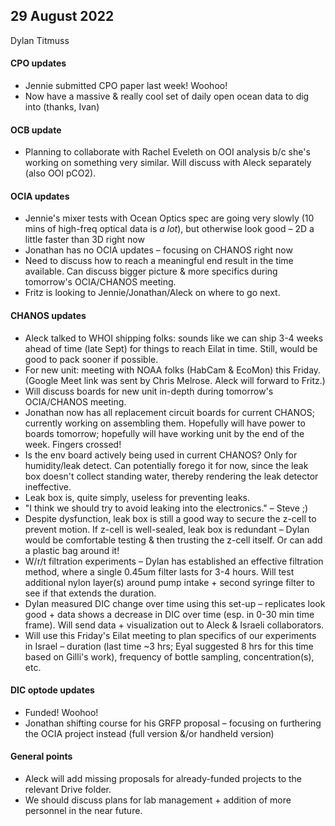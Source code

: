 ## 29 August 2022
Dylan Titmuss  

#### CPO updates
- Jennie submitted CPO paper last week! Woohoo!
- Now have a massive & really cool set of daily open ocean data to dig into (thanks, Ivan)

#### OCB update
- Planning to collaborate with Rachel Eveleth on OOI analysis b/c she's working on something very similar. Will discuss with Aleck separately (also OOI pCO2).

#### OCIA updates
- Jennie's mixer tests with Ocean Optics spec are going very slowly (10 mins of high-freq optical data is *a lot*), but otherwise look good – 2D a little faster than 3D right now
- Jonathan has no OCIA updates – focusing on CHANOS right now
- Need to discuss how to reach a meaningful end result in the time available. Can discuss bigger picture & more specifics during tomorrow's OCIA/CHANOS meeting.
- Fritz is looking to Jennie/Jonathan/Aleck on where to go next.

#### CHANOS updates
- Aleck talked to WHOI shipping folks: sounds like we can ship 3-4 weeks ahead of time (late Sept) for things to reach Eilat in time. Still, would be good to pack sooner if possible.
- For new unit: meeting with NOAA folks (HabCam & EcoMon) this Friday. (Google Meet link was sent by Chris Melrose. Aleck will forward to Fritz.)
- Will discuss boards for new unit in-depth during tomorrow's OCIA/CHANOS meeting.
- Jonathan now has all replacement circuit boards for current CHANOS; currently working on assembling them. Hopefully will have power to boards tomorrow; hopefully will have working unit by the end of the week. Fingers crossed!
- Is the env board actively being used in current CHANOS? Only for humidity/leak detect. Can potentially forego it for now, since the leak box doesn't collect standing water, thereby rendering the leak detector ineffective.
- Leak box is, quite simply, useless for preventing leaks.
- "I think we should try to avoid leaking into the electronics." – Steve ;)
- Despite dysfunction, leak box is still a good way to secure the z-cell to prevent motion. If z-cell is well-sealed, leak box is redundant – Dylan would be comfortable testing & then trusting the z-cell itself. Or can add a plastic bag around it!
- W/r/t filtration experiments – Dylan has established an effective filtration method, where a single 0.45um filter lasts for 3-4 hours. Will test additional nylon layer(s) around pump intake + second syringe filter to see if that extends the duration.
- Dylan measured DIC change over time using this set-up – replicates look good + data shows a decrease in DIC over time (esp. in 0-30 min time frame). Will send data + visualization out to Aleck & Israeli collaborators.
- Will use this Friday's Eilat meeting to plan specifics of our experiments in Israel – duration (last time ~3 hrs; Eyal suggested 8 hrs for this time based on Gilli's work), frequency of bottle sampling, concentration(s), etc.

#### DIC optode updates
- Funded! Woohoo!
- Jonathan shifting course for his GRFP proposal – focusing on furthering the OCIA project instead (full version &/or handheld version)

#### General points
- Aleck will add missing proposals for already-funded projects to the relevant Drive folder.
- We should discuss plans for lab management + addition of more personnel in the near future.

<br>
